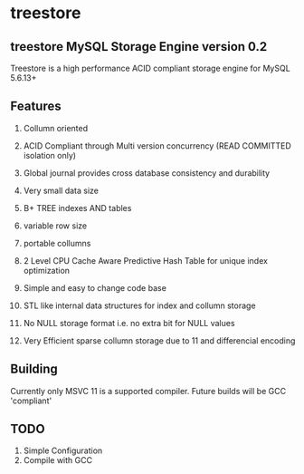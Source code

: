 treestore
=========

treestore MySQL Storage Engine version 0.2
------------------------------------------

Treestore is a high performance ACID compliant storage engine for MySQL 5.6.13+

Features
--------

 1. Collumn oriented

 2. ACID Compliant through Multi version concurrency (READ COMMITTED isolation only)

 3. Global journal provides cross database consistency and durability

 4. Very small data size

 5. B+ TREE indexes AND tables

 6. variable row size

 7. portable collumns

 8. 2 Level CPU Cache Aware Predictive Hash Table for unique index optimization

 9. Simple and easy to change code base

 10. STL like internal data structures for index and collumn storage

 11. No NULL storage format i.e. no extra bit for NULL values

 12. Very Efficient sparse collumn storage due to 11 and differencial encoding

Building
--------

Currently only MSVC 11 is a supported compiler. Future builds will be GCC 'compliant'

TODO
----

 1. Simple Configuration
 2. Compile with GCC